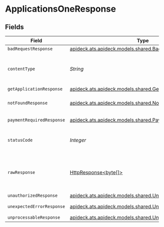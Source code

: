 # ApplicationsOneResponse


## Fields

| Field                                                                                                                    | Type                                                                                                                     | Required                                                                                                                 | Description                                                                                                              |
| ------------------------------------------------------------------------------------------------------------------------ | ------------------------------------------------------------------------------------------------------------------------ | ------------------------------------------------------------------------------------------------------------------------ | ------------------------------------------------------------------------------------------------------------------------ |
| `badRequestResponse`                                                                                                     | [apideck.ats.apideck.models.shared.BadRequestResponse](../../models/shared/BadRequestResponse.md)                        | :heavy_minus_sign:                                                                                                       | Bad Request                                                                                                              |
| `contentType`                                                                                                            | *String*                                                                                                                 | :heavy_check_mark:                                                                                                       | HTTP response content type for this operation                                                                            |
| `getApplicationResponse`                                                                                                 | [apideck.ats.apideck.models.shared.GetApplicationResponse](../../models/shared/GetApplicationResponse.md)                | :heavy_minus_sign:                                                                                                       | Applications                                                                                                             |
| `notFoundResponse`                                                                                                       | [apideck.ats.apideck.models.shared.NotFoundResponse](../../models/shared/NotFoundResponse.md)                            | :heavy_minus_sign:                                                                                                       | The specified resource was not found                                                                                     |
| `paymentRequiredResponse`                                                                                                | [apideck.ats.apideck.models.shared.PaymentRequiredResponse](../../models/shared/PaymentRequiredResponse.md)              | :heavy_minus_sign:                                                                                                       | Payment Required                                                                                                         |
| `statusCode`                                                                                                             | *Integer*                                                                                                                | :heavy_check_mark:                                                                                                       | HTTP response status code for this operation                                                                             |
| `rawResponse`                                                                                                            | [HttpResponse<byte[]>](https://docs.oracle.com/en/java/javase/11/docs/api/java.net.http/java/net/http/HttpResponse.html) | :heavy_minus_sign:                                                                                                       | Raw HTTP response; suitable for custom response parsing                                                                  |
| `unauthorizedResponse`                                                                                                   | [apideck.ats.apideck.models.shared.UnauthorizedResponse](../../models/shared/UnauthorizedResponse.md)                    | :heavy_minus_sign:                                                                                                       | Unauthorized                                                                                                             |
| `unexpectedErrorResponse`                                                                                                | [apideck.ats.apideck.models.shared.UnexpectedErrorResponse](../../models/shared/UnexpectedErrorResponse.md)              | :heavy_minus_sign:                                                                                                       | Unexpected error                                                                                                         |
| `unprocessableResponse`                                                                                                  | [apideck.ats.apideck.models.shared.UnprocessableResponse](../../models/shared/UnprocessableResponse.md)                  | :heavy_minus_sign:                                                                                                       | Unprocessable                                                                                                            |